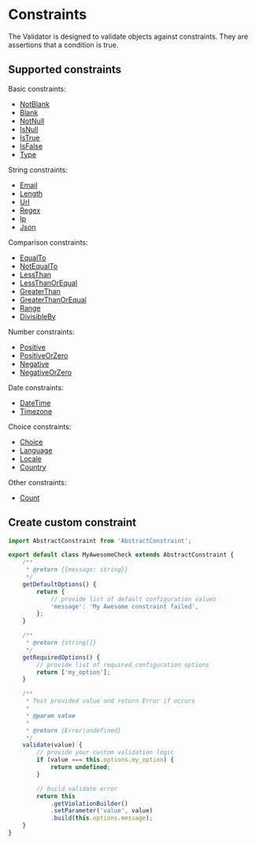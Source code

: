# Constraints
The Validator is designed to validate objects against constraints. They are assertions that a condition is true.

## Supported constraints
Basic constraints:
- [NotBlank](docs/Constraints/NotBlank.md)
- [Blank](docs/Constraints/Blank.md)
- [NotNull](docs/Constraints/NotNull.md)
- [IsNull](docs/Constraints/IsNull.md)
- [IsTrue](docs/Constraints/IsTrue.md)
- [IsFalse](docs/Constraints/IsFalse.md)
- [Type](docs/Constraints/Type.md)

String constraints:
- [Email](docs/Constraints/Email.md)
- [Length](docs/Constraints/Length.md)
- [Url](docs/Constraints/Url.md)
- [Regex](docs/Constraints/Regex.md)
- [Ip](docs/Constraints/Ip.md)
- [Json](docs/Constraints/Json.md)

Comparison constraints:
- [EqualTo](docs/Constraints/EqualTo.md)
- [NotEqualTo](docs/Constraints/NotEqualTo.md)
- [LessThan](docs/Constraints/LessThan.md)
- [LessThanOrEqual](docs/Constraints/LessThanOrEqual.md)
- [GreaterThan](docs/Constraints/GreaterThan.md)
- [GreaterThanOrEqual](docs/Constraints/GreaterThanOrEqual.md)
- [Range](docs/Constraints/Range.md)
- [DivisibleBy](docs/Constraints/DivisibleBy.md)

Number constraints:
- [Positive](docs/Constraints/Positive.md)
- [PositiveOrZero](docs/Constraints/PositiveOrZero.md)
- [Negative](docs/Constraints/Negative.md)
- [NegativeOrZero](docs/NegativeOrZero.md)

Date constraints:
- [DateTime](docs/Constraints/DateTime.md)
- [Timezone](docs/Constraints/Timezone.md)

Choice constraints:
- [Choice](docs/Constraints/Choice.md)
- [Language](docs/Constraints/Language.md)
- [Locale](docs/Constraints/Locale.md)
- [Country](docs/Constraints/Country.md)

Other constraints:
- [Count](docs/Constraints/Count.md)

## Create custom constraint

```javascript
import AbstractConstraint from 'AbstractConstraint';

export default class MyAwesomeCheck extends AbstractConstraint {
    /**
     * @return {{message: string}}
     */
    getDefaultOptions() {
        return {
            // provide list of default configuration values
            'message': 'My Awesome constraint failed',
        };
    }

    /**
     * @return {string[]}
     */
    getRequiredOptions() {
        // provide list of required configuration options
        return ['my_option'];
    }

    /**
     * Test provided value and return Error if occurs
     *
     * @param value
     *
     * @return {Error|undefined}
     */
    validate(value) {
        // provide your custom validation logic
        if (value === this.options.my_option) {
            return undefined;
        }

        // build validate error
        return this
            .getViolationBuilder()
            .setParameter('value', value)
            .build(this.options.message);
    }
}

```
